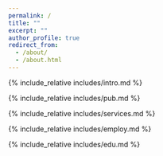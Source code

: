 ```yaml
---
permalink: /
title: ""
excerpt: ""
author_profile: true
redirect_from: 
  - /about/
  - /about.html
---
```


<!--
{% if site.google_scholar_stats_use_cdn %}
{% assign gsDataBaseUrl = "https://cdn.jsdelivr.net/gh/" | append: site.repository | append: "@" %}
{% else %}
{% assign gsDataBaseUrl = "https://raw.githubusercontent.com/" | append: site.repository | append: "/" %}
{% endif %}
{% assign url = gsDataBaseUrl | append: "google-scholar-stats/gs_data_shieldsio.json" %}
--> 
<span class='anchor' id='about-me'></span>
{% include_relative includes/intro.md %}


<span class='anchor' id='Publications'></span>
{% include_relative includes/pub.md %}

<span class='anchor' id='Services'></span>
{% include_relative includes/services.md %}

<span class='anchor' id='Employment'></span>
{% include_relative includes/employ.md %}

<span class='anchor' id='Education'></span>
{% include_relative includes/edu.md %}












